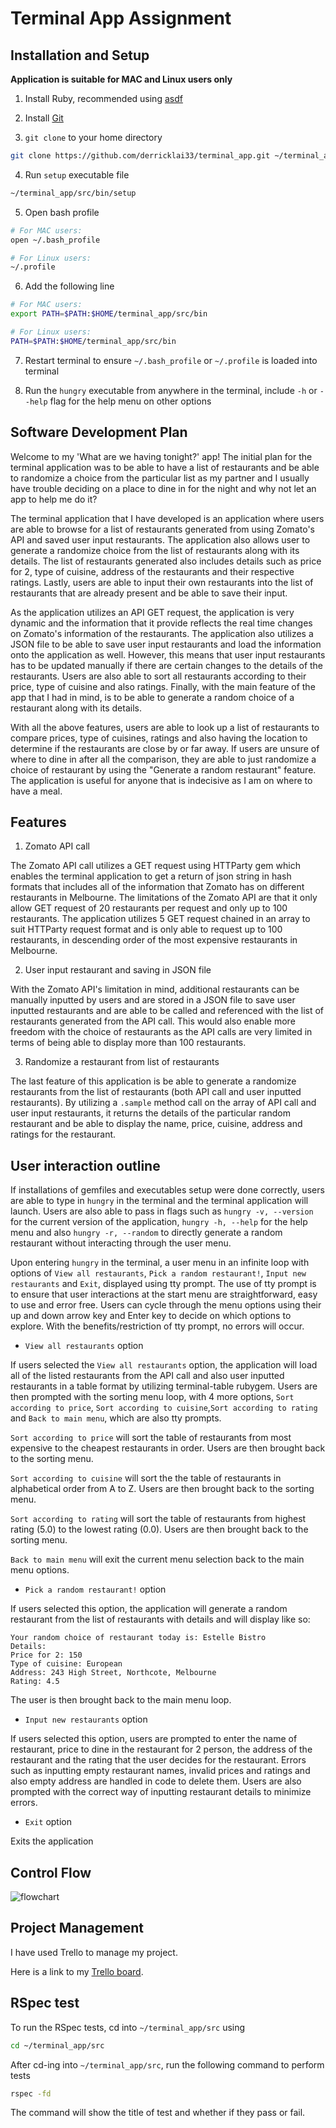 # Terminal App Assignment

## Installation and Setup

**Application is suitable for MAC and Linux users only**

1. Install Ruby, recommended using [asdf](https://asdf-vm.com/)

2. Install [Git](https://git-scm.com/downloads)

3. `git clone` to your home directory

```bash
git clone https://github.com/derricklai33/terminal_app.git ~/terminal_app
```

4. Run `setup` executable file

```bash
~/terminal_app/src/bin/setup
```

5. Open bash profile

```bash
# For MAC users:
open ~/.bash_profile
```

```bash
# For Linux users:
~/.profile
```

6. Add the following line

```bash
# For MAC users:
export PATH=$PATH:$HOME/terminal_app/src/bin
```

```bash
# For Linux users:
PATH=$PATH:$HOME/terminal_app/src/bin
```

7. Restart terminal to ensure `~/.bash_profile` or `~/.profile` is loaded into terminal

8. Run the `hungry` executable from anywhere in the terminal, include `-h` or `--help` flag for the help menu on other options

## Software Development Plan

Welcome to my 'What are we having tonight?' app! The initial plan for the terminal application was to be able to have a list of restaurants and be able to randomize a choice from the particular list as my partner and I usually have trouble deciding on a place to dine in for the night and why not let an app to help me do it?

The terminal application that I have developed is an application where users are able to browse for a list of restaurants generated from using Zomato's API and saved user input restaurants. The application also allows user to generate a randomize choice from the list of restaurants along with its details. The list of restaurants generated also includes details such as price for 2, type of cuisine, address of the restaurants and their respective ratings. Lastly, users are able to input their own restaurants into the list of restaurants that are already present and be able to save their input.

As the application utilizes an API GET request, the application is very dynamic and the information that it provide reflects the real time changes on Zomato's information of the restaurants. The application also utilizes a JSON file to be able to save user input restaurants and load the information onto the application as well. However, this means that user input restaurants has to be updated manually if there are certain changes to the details of the restaurants. Users are also able to sort all restaurants according to their price, type of cuisine and also ratings. Finally, with the main feature of the app that I had in mind, is to be able to generate a random choice of a restaurant along with its details. 

With all the above features, users are able to look up a list of restaurants to compare prices, type of cuisines, ratings and also having the location to determine if the restaurants are close by or far away. If users are unsure of where to dine in after all the comparison, they are able to just randomize a choice of restaurant by using the "Generate a random restaurant" feature. The application is useful for anyone that is indecisive as I am on where to have a meal.

## Features

1. Zomato API call

The Zomato API call utilizes a GET request using HTTParty gem which enables the terminal application to get a return of json string in hash formats that includes all of the information that Zomato has on different restaurants in Melbourne. The limitations of the Zomato API are that it only allow GET request of 20 restaurants per request and only up to 100 restaurants. The application utilizes 5 GET request chained in an array to suit HTTParty request format and is only able to request up to 100 restaurants, in descending order of the most expensive restaurants in Melbourne.

2. User input restaurant and saving in JSON file

With the Zomato API's limitation in mind, additional restaurants can be manually inputted by users and are stored in a JSON file to save user inputted restaurants and are able to be called and referenced with the list of restaurants generated from the API call. This would also enable more freedom with the choice of restaurants as the API calls are very limited in terms of being able to display more than 100 restaurants.

3. Randomize a restaurant from list of restaurants

The last feature of this application is be able to generate a randomize restaurants from the list of restaurants (both API call and user inputted restaurants). By utilizing a `.sample` method call on the array of API call and user input restaurants, it returns the details of the particular random restaurant and be able to display the name, price, cuisine, address and ratings for the restaurant. 

## User interaction outline

If installations of gemfiles and executables setup were done correctly, users are able to type in `hungry` in the terminal and the terminal application will launch. Users are also able to pass in flags such as `hungry -v, --version` for the current version of the application, `hungry -h, --help` for the help menu and also `hungry -r, --random` to directly generate a random restaurant without interacting through the user menu.

Upon entering `hungry` in the terminal, a user menu in an infinite loop with options of `View all restaurants`, `Pick a random restaurant!`, `Input new restaurants` and `Exit`, displayed using tty prompt. The use of tty prompt is to ensure that user interactions at the start menu are straightforward, easy to use and error free. Users can cycle through the menu options using their up and down arrow key and Enter key to decide on which options to explore. With the benefits/restriction of tty prompt, no errors will occur.

- `View all restaurants` option

If users selected the `View all restaurants` option, the application will load all of the listed restaurants from the API call and also user inputted restaurants in a table format by utilizing terminal-table rubygem. Users are then prompted with the sorting menu loop, with 4 more options, `Sort according to price`, `Sort according to cuisine`,`Sort according to rating` and `Back to main menu`, which are also tty prompts.

`Sort according to price` will sort the table of restaurants from most expensive to the cheapest restaurants in order. Users are then brought back to the sorting menu.

`Sort according to cuisine` will sort the the table of restaurants in alphabetical order from A to Z. Users are then brought back to the sorting menu.

`Sort according to rating` will sort the table of restaurants from highest rating (5.0) to the lowest rating (0.0). Users are then brought back to the sorting menu.

`Back to main menu` will exit the current menu selection back to the main menu options. 

- `Pick a random restaurant!` option

If users selected this option, the application will generate a random restaurant from the list of restaurants with details and will display like so:

```
Your random choice of restaurant today is: Estelle Bistro
Details:
Price for 2: 150
Type of cuisine: European
Address: 243 High Street, Northcote, Melbourne
Rating: 4.5
```
The user is then brought back to the main menu loop.

- `Input new restaurants` option

If users selected this option, users are prompted to enter the name of restaurant, price to dine in the restaurant for 2 person, the address of the restaurant and the rating that the user decides for the restaurant. Errors such as inputting empty restaurant names, invalid prices and ratings and also empty address are handled in code to delete them. Users are also prompted with the correct way of inputting restaurant details to minimize errors. 

- `Exit` option

Exits the application

## Control Flow

![flowchart](docs/flowchart.jpg)

## Project Management

I have used Trello to manage my project.

Here is a link to my [Trello board](https://trello.com/b/fFHzLUYA/terminal-app).

## RSpec test

To run the RSpec tests, cd into `~/terminal_app/src` using

```bash
cd ~/terminal_app/src
```

After cd-ing into `~/terminal_app/src`, run the following command to perform tests

```bash
rspec -fd
```
The command will show the title of test and whether if they pass or fail.